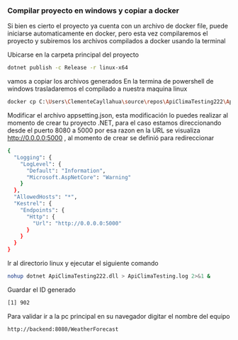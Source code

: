 ### Compilar proyecto en windows y copiar a docker

Si bien es cierto el proyecto ya cuenta con un archivo de docker file, puede iniciarse automaticamente en docker, pero esta vez compilaremos el proyecto y subiremos los archivos compilados a docker usando la terminal

Ubicarse en la carpeta principal del proyecto

```sh
dotnet publish -c Release -r linux-x64
```

vamos a copiar los archivos generados
En la termina de powershell de windows trasladaremos el compilado a nuestra maquina linux

```sh
docker cp C:\Users\ClementeCayllahua\source\repos\ApiClimaTesting222\ApiClimaTesting222\bin\Release\net8.0\linux-x64\publish serverlinuxPrueba:/bin/mydotnetproject
```

Modificar el archivo appsetting.json, esta modificación lo puedes realizar al momento de crear tu proyecto .NET, para el 
caso estamos direccionando desde el puerto 8080 a 5000 por esa razon en la URL se visualiza http://0.0.0.0:5000 , al momento de crear se definió para redireccionar

```sh
{
  "Logging": {
    "LogLevel": {
      "Default": "Information",
      "Microsoft.AspNetCore": "Warning"
    }
  },
  "AllowedHosts": "*",
  "Kestrel": {
    "Endpoints": {
      "Http": {
        "Url": "http://0.0.0.0:5000"
      }
    }
  }
}
```

Ir al directorio linux y ejecutar el siguiente comando 

```sh
nohup dotnet ApiClimaTesting222.dll > ApiClimaTesting.log 2>&1 &
```

Guardar el ID generado

```sh
[1] 902
```

Para validar ir a la pc principal en su navegador digitar el nombre del equipo

```sh
http://backend:8080/WeatherForecast
```